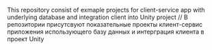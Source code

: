 This repository consist of exmaple projects for client-service app with underlying database and integration client into Unity project
//
В репозитории присутсвуют показательные проекты клиент-сервис приложения использующего базу данных и интерграция клиента в проект Unity 
